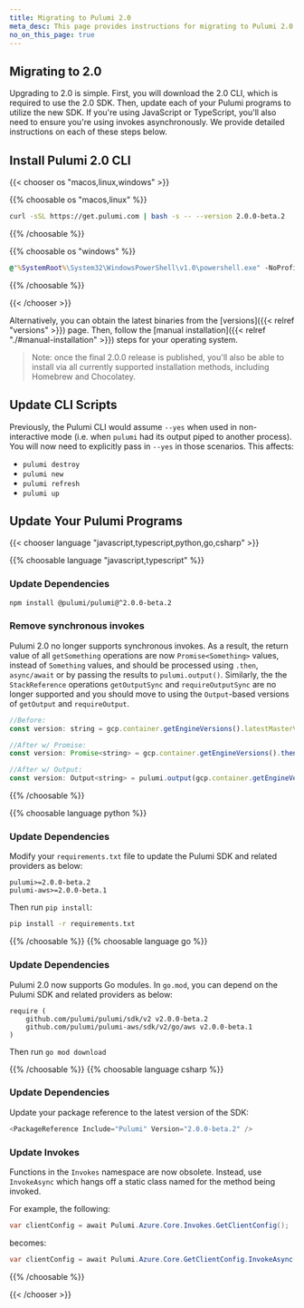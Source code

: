 ```yaml
---
title: Migrating to Pulumi 2.0
meta_desc: This page provides instructions for migrating to Pulumi 2.0
no_on_this_page: true
---
```


## Migrating to 2.0

Upgrading to 2.0 is simple. First, you will download the 2.0 CLI, which is required to use the 2.0 SDK. Then, update each of your Pulumi programs to utilize the new SDK. If you're using JavaScript or TypeScript, you'll also need to ensure you're using invokes asynchronously. We provide detailed instructions on each of these steps below.

## Install Pulumi 2.0 CLI

{{< chooser os "macos,linux,windows" >}}

{{% choosable os "macos,linux" %}}

```bash
curl -sSL https://get.pulumi.com | bash -s -- --version 2.0.0-beta.2
```

{{% /choosable %}}

{{% choosable os "windows" %}}

```bat
@"%SystemRoot%\System32\WindowsPowerShell\v1.0\powershell.exe" -NoProfile -InputFormat None -ExecutionPolicy Bypass -Command "[Net.ServicePointManager]::SecurityProtocol = [Net.SecurityProtocolType]::Tls12; $version = '2.0.0-beta.2'; iex ((New-Object System.Net.WebClient).DownloadString('https://get.pulumi.com/install.ps1')).Replace('${latestVersion}', $version)" && SET "PATH=%PATH%;%USERPROFILE%\.pulumi\bin"
```

{{% /choosable %}}

{{< /chooser >}}

Alternatively, you can obtain the latest binaries from the [versions]({{< relref "versions" >}}) page. Then, follow the [manual installation]({{< relref "./#manual-installation" >}}) steps for your operating system.

> Note: once the final 2.0.0 release is published, you'll also be able to install via all currently supported installation methods, including Homebrew and Chocolatey.

## Update CLI Scripts

Previously, the Pulumi CLI would assume `--yes` when used in non-interactive mode (i.e. when `pulumi` had its output piped to another process). You will now need to explicitly pass in `--yes` in those scenarios. This affects:

* `pulumi destroy`
* `pulumi new`
* `pulumi refresh`
* `pulumi up`

## Update Your Pulumi Programs

{{< chooser language "javascript,typescript,python,go,csharp" >}}

{{% choosable language "javascript,typescript" %}}

### Update Dependencies

```bash
npm install @pulumi/pulumi@^2.0.0-beta.2
```

### Remove synchronous invokes

Pulumi 2.0 no longer supports synchronous invokes. As a result, the return value of all `getSomething` operations are now `Promise<Something>` values, instead of `Something` values, and should be processed using `.then`, `async/await` or by passing the results to `pulumi.output()`. Similarly, the the `StackReference` operations `getOutputSync` and `requireOutputSync` are no longer supported and you should move to using the `Output`-based versions of `getOutput` and `requireOutput`.

```javascript
//Before:
const version: string = gcp.container.getEngineVersions().latestMasterVersion;

//After w/ Promise:
const version: Promise<string> = gcp.container.getEngineVersions().then(v => v.latestMasterVersion);

//After w/ Output:
const version: Output<string> = pulumi.output(gcp.container.getEngineVersions()).latestMasterVersion;
```

{{% /choosable %}}

{{% choosable language python %}}

### Update Dependencies

Modify your `requirements.txt` file to update the Pulumi SDK and related providers as below:

```
pulumi>=2.0.0-beta.2
pulumi-aws>=2.0.0-beta.1
```

Then run `pip install`:

```bash
pip install -r requirements.txt
```

{{% /choosable %}}
{{% choosable language go %}}

### Update Dependencies

Pulumi 2.0 now supports Go modules. In `go.mod`, you can depend on the Pulumi SDK and related providers as below:

```
require (
    github.com/pulumi/pulumi/sdk/v2 v2.0.0-beta.2
    github.com/pulumi/pulumi-aws/sdk/v2/go/aws v2.0.0-beta.1
)
```

Then run `go mod download`

{{% /choosable %}}
{{% choosable language csharp %}}

### Update Dependencies

Update your package reference to the latest version of the SDK:

```csharp
<PackageReference Include="Pulumi" Version="2.0.0-beta.2" />
```

### Update Invokes

Functions in the `Invokes` namespace are now obsolete. Instead, use `InvokeAsync` which hangs off a static class named for the method being invoked.

For example, the following:

```csharp
var clientConfig = await Pulumi.Azure.Core.Invokes.GetClientConfig();
```

becomes:

```csharp
var clientConfig = await Pulumi.Azure.Core.GetClientConfig.InvokeAsync();
```

{{% /choosable %}}

{{< /chooser >}}
